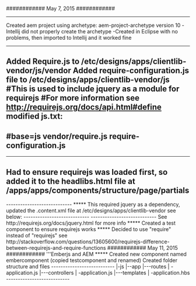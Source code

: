 ############
May 7, 2015
############
*****
Created aem project using archetype:
aem-project-archetype version 10
-Intellij did not properly create the archetype
-Created in Eclipse with no problems, then imported to Intellij and it worked fine
*****
Added Require.js to /etc/designs/apps/clientlib-vendor/js/vendor
Added require-configuration.js file to /etc/designs/apps/clientlib-vendor/js 
#This is used to include jquery as a module for requirejs
#For more information see http://requirejs.org/docs/api.html#define
modified js.txt:
----------------------------
#base=js
vendor/require.js
require-configuration.js
----------------------------
*****
Had to ensure requirejs was loaded first, so added it to the headlibs.html file at /apps/apps/components/structure/page/partials
----------------------------
<sly data-sly-use.clientLib="/libs/granite/sightly/templates/clientlib.html" data-sly-call="${clientLib.js @ categories='cssId.vendor'}" data-sly-unwrap/>
----------------------------
*****
This required jquery as a dependency, updated the .content.xml file at /etc/designs/apps/clientlib-vendor see below:
----------------------------
<?xml version="1.0" encoding="UTF-8"?>
<jcr:root xmlns:cq="http://www.day.com/jcr/cq/1.0" xmlns:jcr="http://www.jcp.org/jcr/1.0"
    jcr:primaryType="cq:ClientLibraryFolder"
    categories="[cssId.vendor]"
    dependencies="[jquery]"
    />
----------------------------
See http://requirejs.org/docs/jquery.html for more info
*****
Created a test component to ensure requirejs works
*****
Decided to use "require" instead of "requirejs"
see http://stackoverflow.com/questions/13605600/requirejs-difference-between-requirejs-and-require-functions
############
May 11, 2015
############
'''Emberjs and AEM
*****
Created new component named embercomponent (copied testcomponent and renamed)
Created folder structure and files
---------------------------
|-js
|--app
|---routes
|    -application.js
|---controllers
|    -application.js
|---templates
|    -application.hbs
---------------------------





